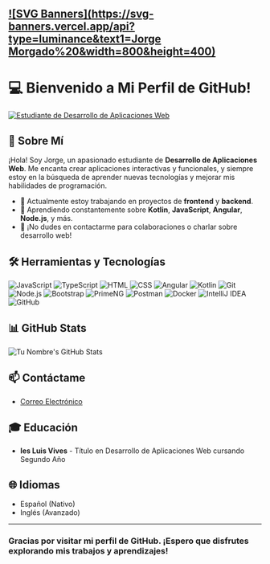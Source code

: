 [![SVG Banners](https://svg-banners.vercel.app/api?type=luminance&text1=Jorge Morgado%20&width=800&height=400)](https://github.com/Akshay090/svg-banners)
---
# 💻 Bienvenido a Mi Perfil de GitHub!

[![Estudiante de Desarrollo de Aplicaciones Web](https://img.shields.io/badge/Estudiante-Desarrollo%20de%20Aplicaciones%20Web-blue)]()

## 🌟 Sobre Mí
¡Hola! Soy Jorge, un apasionado estudiante de **Desarrollo de Aplicaciones Web**. Me encanta crear aplicaciones interactivas y funcionales, y siempre estoy en la búsqueda de aprender nuevas tecnologías y mejorar mis habilidades de programación.

- 🔭 Actualmente estoy trabajando en proyectos de **frontend** y **backend**.
- 🌱 Aprendiendo constantemente sobre **Kotlin**, **JavaScript**, **Angular**, **Node.js**, y más.
- 💬 ¡No dudes en contactarme para colaboraciones o charlar sobre desarrollo web!

## 🛠️ Herramientas y Tecnologías 
 ![JavaScript](https://img.shields.io/badge/JavaScript-F7DF1E?style=for-the-badge&logo=javascript&logoColor=black) ![TypeScript](https://img.shields.io/badge/TypeScript-3178C6?style=for-the-badge&logo=typescript&logoColor=white) ![HTML](https://img.shields.io/badge/HTML5-E34F26?style=for-the-badge&logo=html5&logoColor=white) ![CSS](https://img.shields.io/badge/CSS3-1572B6?style=for-the-badge&logo=css3&logoColor=white) ![Angular](https://img.shields.io/badge/Angular-DD0031?style=for-the-badge&logo=angular&logoColor=white) ![Kotlin](https://img.shields.io/badge/Kotlin-0095D5?style=for-the-badge&logo=kotlin&logoColor=white) ![Git](https://img.shields.io/badge/Git-F05032?style=for-the-badge&logo=git&logoColor=white) ![Node.js](https://img.shields.io/badge/Node.js-339933?style=for-the-badge&logo=node.js&logoColor=white) ![Bootstrap](https://img.shields.io/badge/Bootstrap-7952B3?style=for-the-badge&logo=bootstrap&logoColor=white) ![PrimeNG](https://img.shields.io/badge/PrimeNG-0C8194?style=for-the-badge&logo=primeng&logoColor=white) ![Postman](https://img.shields.io/badge/Postman-FF6C37?style=for-the-badge&logo=postman&logoColor=white) ![Docker](https://img.shields.io/badge/Docker-2496ED?style=for-the-badge&logo=docker&logoColor=white) ![IntelliJ IDEA](https://img.shields.io/badge/IntelliJ%20IDEA-000000?style=for-the-badge&logo=intellij-idea&logoColor=white) ![GitHub](https://img.shields.io/badge/GitHub-181717?style=for-the-badge&logo=github&logoColor=white)

## 📊 GitHub Stats
![Tu Nombre's GitHub Stats](https://github-readme-stats.vercel.app/api?username=JorgeMrj&show_icons=true&theme=radical)

## 📫 Contáctame
- [Correo Electrónico](mailto:roadtoello2@gmail.com)

## 🎓 Educación
- **Ies Luis Vives** - Título en Desarrollo de Aplicaciones Web cursando Segundo Año

## 🌐 Idiomas
- Español (Nativo)
- Inglés (Avanzado)

---
### Gracias por visitar mi perfil de GitHub. ¡Espero que disfrutes explorando mis trabajos y aprendizajes!
